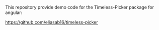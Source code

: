 This repository provide demo code for the Timeless-Picker package for angular:

https://github.com/eliasab16/timeless-picker
